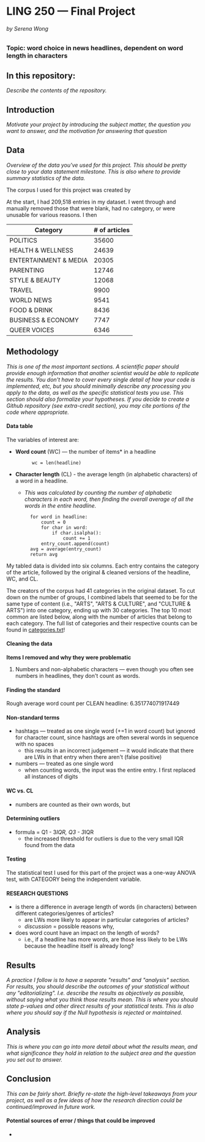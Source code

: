 # LING 250 — Final Project
###### *by Serena Wong*

### Topic: word choice in news headlines, dependent on word length in characters

## In this repository:
*Describe the contents of the repository.*

## Introduction
*Motivate your project by introducing the subject matter, the question you want to answer, and the motivation for answering that question*

## Data
*Overview of the data you've used for this project. This should be pretty close to your data statement milestone. This is also where to provide summary statistics of the data.*

The corpus I used for this project was created by 

At the start, I had 209,518 entries in my dataset. I went through and manually removed those that were blank, had no category, or were unusable for various reasons. I then 

|Category|# of articles|
| -------- | ------- |
|POLITICS|35600|
|HEALTH & WELLNESS|24639|
|ENTERTAINMENT & MEDIA|20305|
|PARENTING|12746|
|STYLE & BEAUTY|12068|
|TRAVEL|9900|
|WORLD NEWS|9541|
|FOOD & DRINK|8436|
|BUSINESS & ECONOMY|7747|
|QUEER VOICES|6346|

## Methodology 
*This is one of the most important sections. A scientific paper should provide enough information that another scientist would be able to replicate the results. You don't have to cover every single detail of how your code is implemented, etc, but you should minimally describe any processing you apply to the data, as well as the specific statistical tests you use. This section should also formalize your hypotheses. If you decide to create a Github repository (see extra-credit section), you may cite portions of the code where appropriate.*

#### Data table
The variables of interest are: 
- **Word count** (WC) — the number of items* in a headline 

            wc = len(headline) 
- **Character length** (CL) - the average length (in alphabetic characters) of a word in a headline. 

    - *This was calculated by counting the number of alphabetic characters in each word, then finding the overall average of all the words in the entire headline.*

        
            for word in headline:
                count = 0
                for char in word: 
                    if char.isalpha():
                        count += 1 
                entry_count.append(count)
            avg = average(entry_count)
            return avg

My tabled data is divided into six columns. Each entry contains the category of the article, followed by the original & cleaned versions of the headline, WC, and CL. 

The creators of the corpus had 41 categories in the original dataset. To cut down on the number of groups, I combined labels that seemed to be for the same type of content (i.e., "ARTS", "ARTS & CULTURE", and "CULTURE & ARTS") into one category, ending up with 30 categories. The top 10 most common are listed below, along with the number of articles that belong to each category. The full list of categories and their respective counts can be found in [categories.txt](https://github.com/rena-w/SW-FINAL-PROJECT/blob/main/categories.txt)!

#### **Cleaning the data**

**Items I removed and why they were problematic**
1. Numbers and non-alphabetic characters — even though you often see numbers in headlines, they don't count as words.

#### **Finding the standard**
Rough average word count per CLEAN headline: 6.351774071917449

#### **Non-standard terms**
- hashtags — treated as one single word (+=1 in word count) but ignored for character count, since hashtags are often several words in sequence with no spaces
    - this results in an incorrect judgement — it would indicate that there are LWs in that entry when there aren't (false positive)
- numbers — treated as one single word
    - when counting words, the input was the entire entry. I first replaced all instances of digits

#### **WC vs. CL**
- numbers are counted as their own words, but 

#### **Determining outliers**
- formula = Q1 - 3*IQR, Q3 - 3*IQR 
    - the increased threshold for outliers is due to the very small IQR found from the data

#### **Testing**
The statistical test I used for this part of the project was a one-way ANOVA test, with CATEGORY being the independent variable. 

#### **RESEARCH QUESTIONS**

- is there a difference in average length of words (in characters) between different categories/genres of articles?
    - are LWs more likely to appear in particular categories of articles? 
    - *discussion* = possible reasons why,
- does word count have an impact on the length of words? 
    - i.e., if a headline has more words, are those less likely to be LWs because the headline itself is already long?


## Results
*A practice I follow is to have a separate "results" and "analysis" section. For results, you should describe the outcomes of your statistical without any "editorializing". I.e. describe the results as objectively as possible, without saying what you think those results mean. This is where you should state p-values and other direct results of your statistical tests. This is also where you should say if the Null hypothesis is rejected or maintained.*

## Analysis
*This is where you can go into more detail about what the results mean, and what significance they hold in relation to the subject area and the question you set out to answer.*

## Conclusion
*This can be fairly short. Briefly re-state the high-level takeaways from your project, as well as a few ideas of how the research direction could be continued/improved in future work.*

#### **Potential sources of error / things that could be improved**
- 